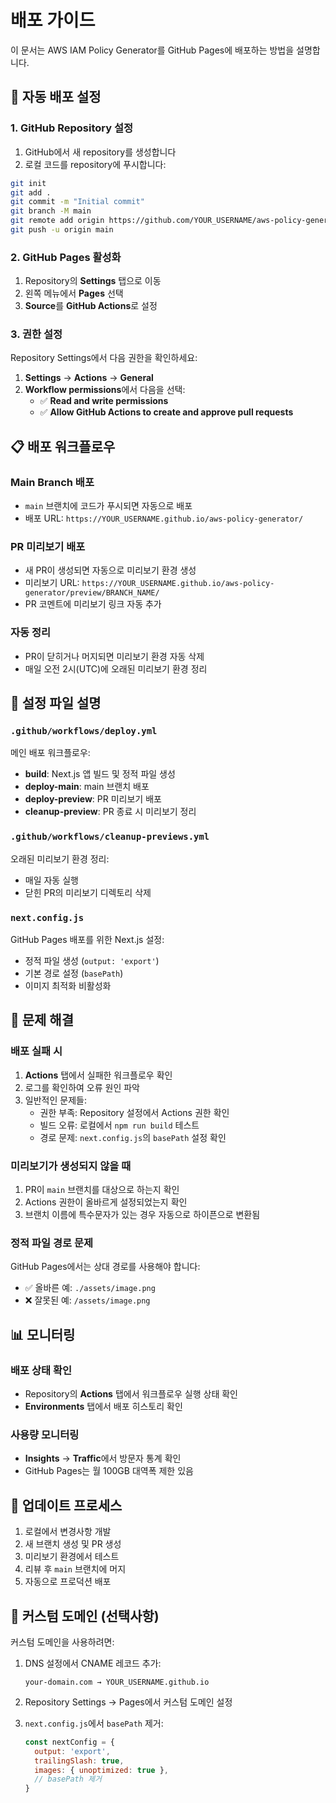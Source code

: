 # 배포 가이드

이 문서는 AWS IAM Policy Generator를 GitHub Pages에 배포하는 방법을 설명합니다.

## 🚀 자동 배포 설정

### 1. GitHub Repository 설정

1. GitHub에서 새 repository를 생성합니다
2. 로컬 코드를 repository에 푸시합니다:

```bash
git init
git add .
git commit -m "Initial commit"
git branch -M main
git remote add origin https://github.com/YOUR_USERNAME/aws-policy-generator.git
git push -u origin main
```

### 2. GitHub Pages 활성화

1. Repository의 **Settings** 탭으로 이동
2. 왼쪽 메뉴에서 **Pages** 선택
3. **Source**를 **GitHub Actions**로 설정

### 3. 권한 설정

Repository Settings에서 다음 권한을 확인하세요:

1. **Settings** → **Actions** → **General**
2. **Workflow permissions**에서 다음을 선택:
   - ✅ **Read and write permissions**
   - ✅ **Allow GitHub Actions to create and approve pull requests**

## 📋 배포 워크플로우

### Main Branch 배포
- `main` 브랜치에 코드가 푸시되면 자동으로 배포
- 배포 URL: `https://YOUR_USERNAME.github.io/aws-policy-generator/`

### PR 미리보기 배포
- 새 PR이 생성되면 자동으로 미리보기 환경 생성
- 미리보기 URL: `https://YOUR_USERNAME.github.io/aws-policy-generator/preview/BRANCH_NAME/`
- PR 코멘트에 미리보기 링크 자동 추가

### 자동 정리
- PR이 닫히거나 머지되면 미리보기 환경 자동 삭제
- 매일 오전 2시(UTC)에 오래된 미리보기 환경 정리

## 🔧 설정 파일 설명

### `.github/workflows/deploy.yml`
메인 배포 워크플로우:
- **build**: Next.js 앱 빌드 및 정적 파일 생성
- **deploy-main**: main 브랜치 배포
- **deploy-preview**: PR 미리보기 배포
- **cleanup-preview**: PR 종료 시 미리보기 정리

### `.github/workflows/cleanup-previews.yml`
오래된 미리보기 환경 정리:
- 매일 자동 실행
- 닫힌 PR의 미리보기 디렉토리 삭제

### `next.config.js`
GitHub Pages 배포를 위한 Next.js 설정:
- 정적 파일 생성 (`output: 'export'`)
- 기본 경로 설정 (`basePath`)
- 이미지 최적화 비활성화

## 🐛 문제 해결

### 배포 실패 시
1. **Actions** 탭에서 실패한 워크플로우 확인
2. 로그를 확인하여 오류 원인 파악
3. 일반적인 문제들:
   - 권한 부족: Repository 설정에서 Actions 권한 확인
   - 빌드 오류: 로컬에서 `npm run build` 테스트
   - 경로 문제: `next.config.js`의 `basePath` 설정 확인

### 미리보기가 생성되지 않을 때
1. PR이 `main` 브랜치를 대상으로 하는지 확인
2. Actions 권한이 올바르게 설정되었는지 확인
3. 브랜치 이름에 특수문자가 있는 경우 자동으로 하이픈으로 변환됨

### 정적 파일 경로 문제
GitHub Pages에서는 상대 경로를 사용해야 합니다:
- ✅ 올바른 예: `./assets/image.png`
- ❌ 잘못된 예: `/assets/image.png`

## 📊 모니터링

### 배포 상태 확인
- Repository의 **Actions** 탭에서 워크플로우 실행 상태 확인
- **Environments** 탭에서 배포 히스토리 확인

### 사용량 모니터링
- **Insights** → **Traffic**에서 방문자 통계 확인
- GitHub Pages는 월 100GB 대역폭 제한 있음

## 🔄 업데이트 프로세스

1. 로컬에서 변경사항 개발
2. 새 브랜치 생성 및 PR 생성
3. 미리보기 환경에서 테스트
4. 리뷰 후 `main` 브랜치에 머지
5. 자동으로 프로덕션 배포

## 📝 커스텀 도메인 (선택사항)

커스텀 도메인을 사용하려면:

1. DNS 설정에서 CNAME 레코드 추가:
   ```
   your-domain.com → YOUR_USERNAME.github.io
   ```

2. Repository Settings → Pages에서 커스텀 도메인 설정

3. `next.config.js`에서 `basePath` 제거:
   ```javascript
   const nextConfig = {
     output: 'export',
     trailingSlash: true,
     images: { unoptimized: true },
     // basePath 제거
   }
   ```
